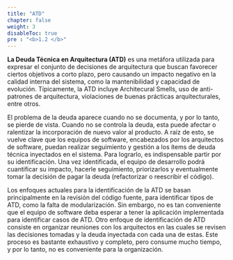 ```yaml
---
title: "ATD"
chapter: false
weight: 3
disableToc: true
pre : "<b>1.2 </b>"
---
```


**La Deuda Técnica en Arquitectura (ATD)** es una metáfora utilizada para expresar el conjunto de decisiones de arquitectura que buscan favorecer ciertos objetivos a corto plazo, pero causando un impacto negativo en la calidad interna del sistema, como la mantenibilidad y capacidad de evolución. Típicamente, la ATD incluye Architecural Smells, uso de anti-patrones de arquitectura, violaciones de buenas prácticas arquitecturales, entre otros.

El problema de la deuda aparece cuando no se documenta, y por lo tanto, se pierde de vista. Cuando no se controla la deuda, esta puede afectar o ralentizar la incorporación de nuevo valor al producto. A raíz de esto, se vuelve clave que los equipos de software, encabezados por los arquitectos de software, puedan realizar seguimiento y gestión a los ítems de deuda técnica inyectados en el sistema. Para lograrlo, es indispensable partir por su identificación. Una vez identificada, el equipo de desarrollo podrá cuantificar su impacto, hacerle seguimiento, priorizarlos y eventualmente tomar la decisión de pagar la deuda (refactorizar o reescribir el código).

Los enfoques actuales para la identificación de la ATD se basan principalmente en la revisión del código fuente, para identificar tipos de ATD, como la falta de modularización. Sin embargo, no es tan conveniente que el equipo de software deba esperar a tener la aplicación implementada para identificar casos de ATD. Otro enfoque de identificación de ATD consiste en organizar reuniones con los arquitectos en las cuales se revisen las decisiones tomadas y la deuda inyectada con cada una de estas. Este proceso es bastante exhaustivo y completo, pero consume mucho tiempo, y por lo tanto, no es conveniente para la organización.